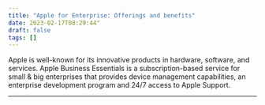 ```yaml
---
title: "Apple for Enterprise: Offerings and benefits"
date: 2023-02-17T08:29:44"
draft: false
tags: []
---
```


<p>Apple is well-known for its innovative products in hardware, software, and services. Apple Business Essentials is a subscription-based service for small &amp; big enterprises that provides device management capabilities, an enterprise development program and 24/7 access to Apple Support. </p><hr>